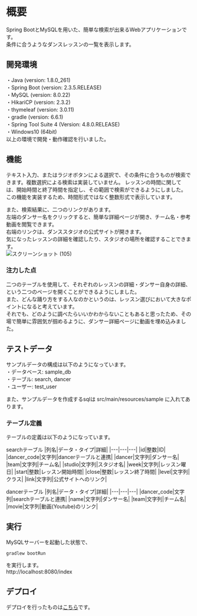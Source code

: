 # 概要
Spring BootとMySQLを用いた、簡単な検索が出来るWebアプリケーションです。  
条件に合うようなダンスレッスンの一覧を表示します。

  

## 開発環境
・Java (version: 1.8.0_261)  
・Spring Boot (version: 2.3.5.RELEASE)  
・MySQL (version: 8.0.22)  
・HikariCP (version: 2.3.2)  
・thymeleaf (version: 3.0.11)  
・gradle (version: 6.6.1)  
・Spring Tool Suite 4 (Version: 4.8.0.RELEASE)  
・Windows10 (64bit)  
以上の環境で開発・動作確認を行いました。

  

## 機能
テキスト入力、またはラジオボタンによる選択で、その条件に合うものが検索できます。複数選択による検索は実装していません。
レッスンの時間に関しては、開始時間と終了時間を指定し、その範囲で検索ができるようにしました。  
この機能を実装するため、時間形式ではなく整数形式で表示しています。 

また、検索結果に、二つのリンクがあります。  
左端のダンサー名をクリックすると、簡単な詳細ページが開き、チーム名・参考動画を閲覧できます。  
右端のリンクは、ダンススタジオの公式サイトが開きます。  
気になったレッスンの詳細を確認したり、スタジオの場所を確認することできます。  
![スクリーンショット (105)](https://user-images.githubusercontent.com/74140214/99505832-ad22cd00-29c4-11eb-9ae4-69f5af1e9a13.png)

  

### 注力した点
二つのテーブルを使用して、それぞれのレッスンの詳細・ダンサー自身の詳細、という二つのページを開くことができるようにしました。  
また、どんな踊り方をする人なのかというのは、レッスン選びにおいて大きなポイントになると考えています。  
それでも、どのように調べたらいいかわからないこともあると思ったため、その場で簡単に雰囲気が掴めるように、ダンサー詳細ページに動画を埋め込みました。 



## テストデータ
サンプルデータの構成は以下のようになっています。  
・データベース: sample_db  
・テーブル: search, dancer  
・ユーザー: test_user  

また、サンプルデータを作成するsqlは src/main/resources/sample に入れてあります。



### テーブル定義
テーブルの定義は以下のようになっています。  

searchテーブル
|列名|データ・タイプ|詳細|
|---|---|---|
|id|整数|ID|
|dancer_code|文字列|dancerテーブルと連携|
|dancer|文字列|ダンサー名|
|team|文字列|チーム名|
|studio|文字列|スタジオ名|
|week|文字列|レッスン曜日|
|start|整数|レッスン開始時間|
|close|整数|レッスン終了時間|
|level|文字列|クラス|
|link|文字列|公式サイトへのリンク|

dancerテーブル
|列名|データ・タイプ|詳細|
|---|---|---|
|dancer_code|文字列|searchテーブルと連携|
|name|文字列|ダンサー名|
|team|文字列|チーム名|
|movie|文字列|動画(Youtube)のリンク|

## 実行
MySQLサーバーを起動した状態で、  
```
gradlew bootRun
```
を実行します。  
http://localhost:8080/index

## デプロイ
デプロイを行ったものは[こちら](https://dancersearch.herokuapp.com/)です。


